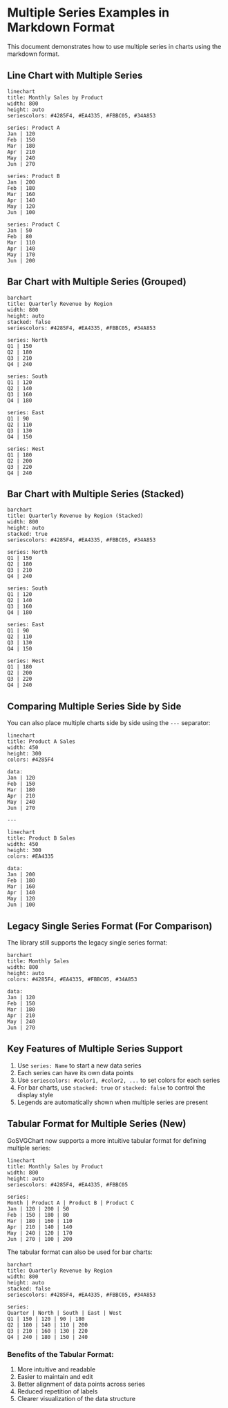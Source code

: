 # Multiple Series Examples in Markdown Format

This document demonstrates how to use multiple series in charts using the markdown format.

## Line Chart with Multiple Series

```gosvgchart
linechart
title: Monthly Sales by Product
width: 800
height: auto
seriescolors: #4285F4, #EA4335, #FBBC05, #34A853

series: Product A
Jan | 120
Feb | 150
Mar | 180
Apr | 210
May | 240
Jun | 270

series: Product B
Jan | 200
Feb | 180
Mar | 160
Apr | 140
May | 120
Jun | 100

series: Product C
Jan | 50
Feb | 80
Mar | 110
Apr | 140
May | 170
Jun | 200
```

## Bar Chart with Multiple Series (Grouped)

```gosvgchart
barchart
title: Quarterly Revenue by Region
width: 800
height: auto
stacked: false
seriescolors: #4285F4, #EA4335, #FBBC05, #34A853

series: North
Q1 | 150
Q2 | 180
Q3 | 210
Q4 | 240

series: South
Q1 | 120
Q2 | 140
Q3 | 160
Q4 | 180

series: East
Q1 | 90
Q2 | 110
Q3 | 130
Q4 | 150

series: West
Q1 | 180
Q2 | 200
Q3 | 220
Q4 | 240
```

## Bar Chart with Multiple Series (Stacked)

```gosvgchart
barchart
title: Quarterly Revenue by Region (Stacked)
width: 800
height: auto
stacked: true
seriescolors: #4285F4, #EA4335, #FBBC05, #34A853

series: North
Q1 | 150
Q2 | 180
Q3 | 210
Q4 | 240

series: South
Q1 | 120
Q2 | 140
Q3 | 160
Q4 | 180

series: East
Q1 | 90
Q2 | 110
Q3 | 130
Q4 | 150

series: West
Q1 | 180
Q2 | 200
Q3 | 220
Q4 | 240
```

## Comparing Multiple Series Side by Side

You can also place multiple charts side by side using the `---` separator:

```gosvgchart
linechart
title: Product A Sales
width: 450
height: 300
colors: #4285F4

data:
Jan | 120
Feb | 150
Mar | 180
Apr | 210
May | 240
Jun | 270

---

linechart
title: Product B Sales
width: 450
height: 300
colors: #EA4335

data:
Jan | 200
Feb | 180
Mar | 160
Apr | 140
May | 120
Jun | 100
```

## Legacy Single Series Format (For Comparison)

The library still supports the legacy single series format:

```gosvgchart
barchart
title: Monthly Sales
width: 800
height: auto
colors: #4285F4, #EA4335, #FBBC05, #34A853

data:
Jan | 120
Feb | 150
Mar | 180
Apr | 210
May | 240
Jun | 270
```

## Key Features of Multiple Series Support

1. Use `series: Name` to start a new data series
2. Each series can have its own data points
3. Use `seriescolors: #color1, #color2, ...` to set colors for each series
4. For bar charts, use `stacked: true` or `stacked: false` to control the display style
5. Legends are automatically shown when multiple series are present 

## Tabular Format for Multiple Series (New)

GoSVGChart now supports a more intuitive tabular format for defining multiple series:

```gosvgchart
linechart
title: Monthly Sales by Product
width: 800
height: auto
seriescolors: #4285F4, #EA4335, #FBBC05

series:
Month | Product A | Product B | Product C
Jan | 120 | 200 | 50
Feb | 150 | 180 | 80
Mar | 180 | 160 | 110
Apr | 210 | 140 | 140
May | 240 | 120 | 170
Jun | 270 | 100 | 200
```

The tabular format can also be used for bar charts:

```gosvgchart
barchart
title: Quarterly Revenue by Region
width: 800
height: auto
stacked: false
seriescolors: #4285F4, #EA4335, #FBBC05, #34A853

series:
Quarter | North | South | East | West
Q1 | 150 | 120 | 90 | 180
Q2 | 180 | 140 | 110 | 200
Q3 | 210 | 160 | 130 | 220
Q4 | 240 | 180 | 150 | 240
```

### Benefits of the Tabular Format:
1. More intuitive and readable
2. Easier to maintain and edit
3. Better alignment of data points across series
4. Reduced repetition of labels
5. Clearer visualization of the data structure 